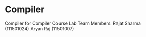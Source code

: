 # Compiler
Compiler for Compiler Course Lab
Team Members:
Rajat Sharma (111501024)
Aryan Raj (11501007)

